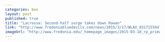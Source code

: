 ```yaml
---
categories: box
layout: post
published: true
title: "Lacrosse: Second-half surge takes down Rowan"
link: "http://www.fredoniabluedevils.com/news/2015/3/17/WLAX_0317155947.aspx"
imageUrl: "http://www.fredonia.edu/_homepage_images/2015-03-18_rp_primary_wlax_004.JPG"
---
```


